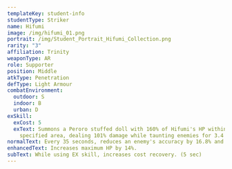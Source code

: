 ```yaml
---
templateKey: student-info
studentType: Striker
name: Hifumi
image: /img/hifumi_01.png
portrait: /img/Student_Portrait_Hifumi_Collection.png
rarity: "3"
affiliation: Trinity
weaponType: AR
role: Supporter
position: Middle
atkType: Penetration
defType: Light Armour
combatEnvironment:
  outdoor: S
  indoor: B
  urban: D
exSkill:
  exCost: 5
  exText: Summons a Peroro stuffed doll with 160% of Hifumi's HP within a
    specified area, dealing 101% damage while taunting enemies for 3.4 seconds.
normalText: Every 35 seconds, reduces an enemy's accuracy by 16.8% and attack by 212%.
enhancedText: Increases maximum HP by 14%.
subText: While using EX skill, increases cost recovery. (5 sec)
---
```

